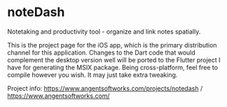 # noteDash

Notetaking and productivity tool - organize and link notes spatially.

This is the project page for the iOS app, which is the primary distribution channel for this application. Changes to the Dart code that would complement the desktop version well will be ported to the Flutter project I have for generating the MSIX package. Being cross-platform, feel free to compile however you wish. It may just take extra tweaking.

Project info:
https://www.angentsoftworks.com/projects/notedash /
https://www.angentsoftworks.com/
